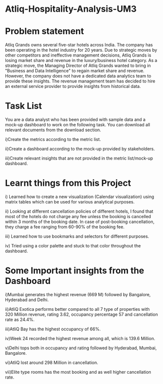 # Atliq-Hospitality-Analysis-UM3
# Problem statement
Atliq Grands owns several five-star hotels across India. The company has been operating in the hotel industry for 20 years. Due to strategic moves by other competitors and ineffective management decisions, Atliq Grands is losing market share and revenue in the luxury/business hotel category. As a strategic move, the Managing Director of Atliq Grands wanted to bring in "Business and Data Intelligence" to regain market share and revenue. However, the company does not have a dedicated data analytics team to provide these insights.
The revenue management team has decided to hire an external service provider to provide insights from historical data.


# Task List
You are a data analyst who has been provided with sample data and a mock-up dashboard to work on the following task. You can download all relevant documents from the download section.

i)Create the metrics according to the metric list.

ii)Create a dashboard according to the mock-up provided by stakeholders.

iii)Create relevant insights that are not provided in the metric list/mock-up dashboard.

# Learnt things from this Project

i) Learned how to create a new visualization (Calendar visualization) using matrix tables which can be used for various analytical purposes.

ii) Looking at different cancellation policies of different hotels, I found that most of the hotels do not charge any fee unless the booking is cancelled within 3 months of the booking date. In case of post-booking cancellation, they charge a fee ranging from 60-90% of the booking fee.

iii) Learned how to use bookmarks and selectors for different purposes.

iv) Tried using a color palette and stuck to that color throughout the dashboard.
# Some Important insights from the Dashboard

i)Mumbai generates the highest revenue (669 M) followed by Bangalore, Hyderabad and Delhi.

ii)AtliQ Exotica performs better compared to all 7 type of properties with 320 Million revenue, rating 3.62, occupancy percentage 57 and cancellation rate as 24.4%.

iii)AtliQ Bay has the highest occupancy of 66%.

iv)Week 24 recorded the highest revenue among all, which is 139.6 Million.

v)Delhi tops both in occupancy and rating followed by Hyderabad, Mumbai, Bangalore.

vi)AtliQ lost around 298 Million in cancellation.

vii)Elite type rooms has the most booking and as well higher cancellation rate.
